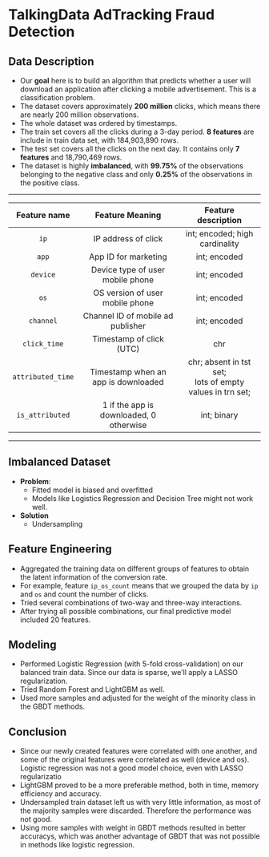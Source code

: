 # TalkingData AdTracking Fraud Detection


## Data Description
- Our **goal** here is to build an algorithm that predicts whether a user will download an application after clicking a mobile advertisement. This is a classification problem.
- The dataset covers approximately **200 million** clicks, which means there are nearly 200 million observations.
- The whole dataset was ordered by timestamps.
- The train set covers all the clicks during a 3-day period. **8 features** are include in train data set, with 184,903,890 rows.
- The test set covers all the clicks on the next day. It contains only **7 features** and 18,790,469 rows.
- The dataset is highly **imbalanced**, with **99.75%** of the observations belonging to the negative class and only **0.25%** of the observations in the positive class.<br />
---------------------------------
| Feature name | Feature Meaning | Feature description |
| :----------: | :-------------: | :----------: |
| `ip` | IP address of click | int; encoded; high cardinality |
| `app` | App ID for marketing | int; encoded |
| `device` | Device type of user mobile phone | int; encoded |
| `os` | OS version of user mobile phone | int; encoded |
| `channel` | Channel ID of mobile ad publisher | int; encoded |
| `click_time` | Timestamp of click (UTC) | chr |
| `attributed_time` | Timestamp when an app is downloaded | chr; absent in tst set;<br />lots of empty values in trn set;  |
| `is_attributed` | 1 if the app is downloaded, 0 otherwise | int; binary |

------------------------------------


## Imbalanced Dataset
- **Problem**: 
  - Fitted model is biased and overfitted
  - Models like Logistics Regression and Decision Tree might not work well.
- **Solution**
  - Undersampling
  
## Feature Engineering
- Aggregated the training data on different groups of features to obtain the latent information of the conversion rate. 
- For example, feature `ip_os_count` means that we grouped the data by `ip` and `os` and count the number of clicks.
- Tried several combinations of two-way and three-way interactions.
- After trying all possible combinations, our final predictive model included 20 features. 


## Modeling
- Performed Logistic Regression (with 5-fold cross-validation) on our balanced train data. Since our data is sparse, we'll apply a LASSO regularization.
- Tried Random Forest and LightGBM as well.
- Used more samples and adjusted for the weight of the minority class in the GBDT methods.


## Conclusion
- Since our newly created features were correlated with one another, and some of the original features were correlated as well (device and os). Logistic regression was not a good model choice, even with LASSO regularizatio
- LightGBM proved to be a more preferable method, both in time, memory efficiency and accuracy. 
- Undersampled train dataset left us with very little information, as most of the majority samples were discarded. Therefore the performance was not good. 
- Using more samples with weight in GBDT methods resulted in better accuracys, which was another advantage of GBDT that was not possible in methods like logistic regression.




